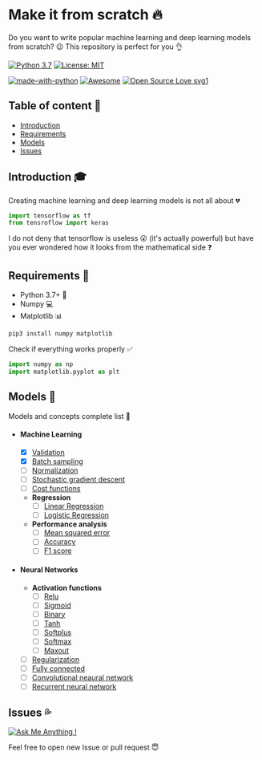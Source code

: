 # Make it from scratch :fire:

Do you want to write popular machine learning and deep learning models from
scratch? :wink: This repository is perfect for you :ok_hand:

[![Python 3.7](https://img.shields.io/badge/python-3.7-green.svg)](https://www.python.org/downloads/release/python-370/)
[![License: MIT](https://img.shields.io/badge/License-MIT-blue.svg)](https://opensource.org/licenses/MIT)

[![made-with-python](https://img.shields.io/badge/Made%20with-Python-1f425f.svg)](https://www.python.org/)
[![Awesome](https://cdn.rawgit.com/sindresorhus/awesome/d7305f38d29fed78fa85652e3a63e154dd8e8829/media/badge.svg)](https://github.com/sindresorhus/awesome)
[![Open Source Love svg1](https://badges.frapsoft.com/os/v1/open-source.svg?v=103)](https://github.com/ellerbrock/open-source-badges/)

## Table of content :bookmark_tabs:

-   [Introduction](#introduction-mortar_board)
-   [Requirements](#requirements-mega)
-   [Models](#models-rocket)
-   [Issues](#issues-sweat-drops)

## Introduction :mortar_board:

Creating machine learning and deep learning models is not all about :broken_heart:

```python
import tensorflow as tf
from tensroflow import keras
```

I do not deny that tensorflow is useless :open_mouth: (it's actually powerful) but have you ever wondered how it looks from the mathematical side :question:

## Requirements :mega:

-   Python 3.7+ :snake:
-   Numpy :computer:
-   Matplotlib :bar_chart:

```bash
pip3 install numpy matplotlib
```

Check if everything works properly :white_check_mark:

```python
import numpy as np
import matplotlib.pyplot as plt
```

## Models :rocket:

Models and concepts complete list :rainbow:

-   #### Machine Learning
    -   [x] [Validation](https://github.com/twrdyyy/make-it-from-scratch/tree/master/machine_learning/validation)
    -   [x] [Batch sampling](https://github.com/twrdyyy/make-it-from-scratch/tree/master/machine_learning/batch_sampling)
    -   [ ] [Normalization](https://github.com/twrdyyy/make-it-from-scratch/tree/master/machine_learning/normalization)
    -   [ ] [Stochastic gradient descent](https://github.com/twrdyyy/make-it-from-scratch/tree/master/machine_learning/stochastic_gradient_descent)
    -   [ ] [Cost functions](https://github.com/twrdyyy/make-it-from-scratch/tree/master/machine_learning/cost_functions)
    -   **Regression**
        -   [ ] [Linear Regression](https://github.com/twrdyyy/make-it-from-scratch/tree/master/machine_learning/regression/linear)
        -   [ ] [Logistic Regression](https://github.com/twrdyyy/make-it-from-scratch/tree/master/machine_learning/regression/logistic)
    -   **Performance analysis**
        -   [ ] [Mean squared error](https://github.com/twrdyyy/make-it-from-scratch/tree/master/machine_learning/performance_analysis/mean_squared_error)
        -   [ ] [Accuracy](https://github.com/twrdyyy/make-it-from-scratch/tree/master/machine_learning/performance_analysis/accuracy)
        -   [ ] [F1 score](https://github.com/twrdyyy/make-it-from-scratch/tree/master/machine_learning/performance_analysis/f1_score)
-   #### Neural Networks
    -   **Activation functions**
        -   [ ] [Relu](https://github.com/twrdyyy/make-it-from-scratch/tree/master/neural_networks/activation_functions/relu)
        -   [ ] [Sigmoid](https://github.com/twrdyyy/make-it-from-scratch/tree/master/neural_networks/activation_functions/sigmoid)
        -   [ ] [Binary](https://github.com/twrdyyy/make-it-from-scratch/tree/master/neural_networks/activation_functions/binary)
        -   [ ] [Tanh](https://github.com/twrdyyy/make-it-from-scratch/tree/master/neural_networks/activation_functions/tanh)
        -   [ ] [Softplus](https://github.com/twrdyyy/make-it-from-scratch/tree/master/neural_networks/activation_functions/softplus)
        -   [ ] [Softmax](https://github.com/twrdyyy/make-it-from-scratch/tree/master/neural_networks/activation_functions/softmax)
        -   [ ] [Maxout](https://github.com/twrdyyy/make-it-from-scratch/tree/master/neural_networks/activation_functions/maxout)
    -   [ ] [Regularization](https://github.com/twrdyyy/make-it-from-scratch/tree/master/neural_networks/regularization)
    -   [ ] [Fully connected](https://github.com/twrdyyy/make-it-from-scratch/tree/master/neural_networks/fully_connected)
    -   [ ] [Convolutional neaural network](https://github.com/twrdyyy/make-it-from-scratch/tree/master/neural_networks/convolutional_neural_network)
    -   [ ] [Recurrent neural network](https://github.com/twrdyyy/make-it-from-scratch/tree/master/neural_networks/recurrent_neural_network)

## Issues :sweat_drops:

[![Ask Me Anything !](https://img.shields.io/badge/Ask%20me-anything-1abc9c.svg)](https://GitHub.com/Naereen/ama)

Feel free to open new Issue or pull request :innocent:
